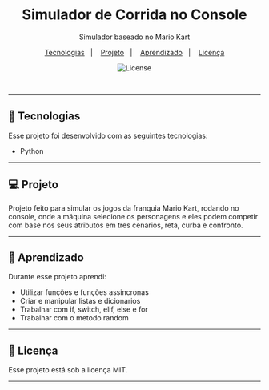 <h1 align="center">Simulador de Corrida no Console</h1>

<p align="center">
 Simulador baseado no Mario Kart<br/>
</p>

<p align="center">
  <a href="#-tecnologias">Tecnologias</a>&nbsp;&nbsp;&nbsp;|&nbsp;&nbsp;&nbsp;
  <a href="#-projeto">Projeto</a>&nbsp;&nbsp;&nbsp;|&nbsp;&nbsp;&nbsp;
  <a href="#-aprendizado">Aprendizado</a>&nbsp;&nbsp;&nbsp;|&nbsp;&nbsp;&nbsp;
  <a href="#-licença">Licença</a>
</p>

<p align="center">
  <img alt="License" src="https://img.shields.io/static/v1?label=license&message=MIT&color=49AA26&labelColor=000000">
</p>

<br>


---
## 🚀 Tecnologias

Esse projeto foi desenvolvido com as seguintes tecnologias:

- Python

---
## 💻 Projeto

Projeto feito para simular os jogos da franquia Mario Kart, rodando no console, onde a máquina selecione os personagens e eles podem competir com base nos seus atributos em tres cenarios, reta, curba e confronto.

---
## 📑 Aprendizado

Durante esse projeto aprendi: 
- Utilizar funções e funções assincronas
- Criar e manipular listas e dicionarios
- Trabalhar com if, switch, elif, else e for
- Trabalhar com o metodo random

---
## 📝 Licença

Esse projeto está sob a licença MIT.

---